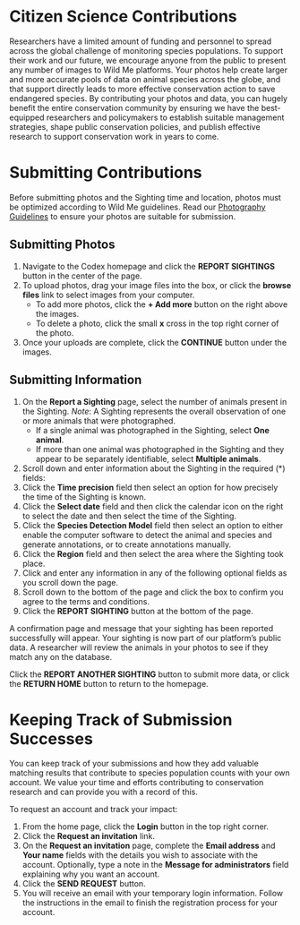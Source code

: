 # Citizen Science Contributions

Researchers have a limited amount of funding and personnel to spread across the global challenge of monitoring species populations. To support their work and our future, we encourage anyone from the public to present any number of images to Wild Me platforms. Your photos help create larger and more accurate pools of data on animal species across the globe, and that support directly leads to more effective conservation action to save endangered species. By contributing your photos and data, you can hugely benefit the entire conservation community by ensuring we have the best-equipped researchers and policymakers to establish suitable management strategies, shape public conservation policies, and publish effective research to support conservation work in years to come.

# Submitting Contributions

Before submitting photos and the Sighting time and location, photos must be optimized according to Wild Me guidelines. Read our [Photography Guidelines](../data/optimizing-photographs.md) to ensure your photos are suitable for submission.

## Submitting Photos

1. Navigate to the Codex homepage and click the **REPORT SIGHTINGS** button in the center of the page.
2. To upload photos, drag your image files into the box, or click the **browse files** link to select images from your computer.
    * To add more photos, click the **+ Add more** button on the right above the images.
    * To delete a photo, click the small **x** cross in the top right corner of the photo.
3. Once your uploads are complete, click the **CONTINUE** button under the images.

## Submitting Information

1. On the **Report a Sighting** page, select the number of animals present in the Sighting. *Note*: A Sighting represents the overall observation of one or more animals that were photographed.
    * If a single animal was photographed in the Sighting, select **One animal**.
    * If more than one animal was photographed in the Sighting and they appear to be separately identifiable, select **Multiple animals**.
2. Scroll down and enter information about the Sighting in the required (*) fields:
3. Click the **Time precision** field then select an option for how precisely the time of the Sighting is known.
4. Click the **Select date** field and then click the calendar icon on the right to select the date and then select the time of the Sighting.
5. Click the **Species Detection Model** field then select an option to either enable the computer software to detect the animal and species and generate annotations, or to create annotations manually.
6. Click the **Region** field and then select the area where the Sighting took place.
7. Click and enter any information in any of the following optional fields as you scroll down the page.
8. Scroll down to the bottom of the page and click the box to confirm you agree to the terms and conditions.
9. Click the **REPORT SIGHTING** button at the bottom of the page.

A confirmation page and message that your sighting has been reported successfully will appear. Your sighting is now part of our platform’s public data. A researcher will review the animals in your photos to see if they match any on the database.

Click the **REPORT ANOTHER SIGHTING** button to submit more data, or click the **RETURN HOME** button to return to the homepage.

# Keeping Track of Submission Successes

You can keep track of your submissions and how they add valuable matching results that contribute to species population counts with your own account. We value your time and efforts contributing to conservation research and can provide you with a record of this.

To request an account and track your impact:

1. From the home page, click the **Login** button in the top right corner.
2. Click the **Request an invitation** link.
3. On the **Request an invitation** page, complete the **Email address** and **Your name** fields with the details you wish to associate with the account. Optionally, type a note in the **Message for administrators** field explaining why you want an account.
4. Click the **SEND REQUEST** button.
5. You will receive an email with your temporary login information. Follow the instructions in the email to finish the registration process for your account.